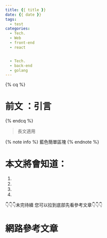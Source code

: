 ```yaml
---
title: {{ title }}
date: {{ date }}
tags:
  - test
categories:
  - Tech.
  - Web
  - front-end
  - react


  - Tech.
  - back-end
  - golang
---
```


{% cq %} 
# 前文 ：引言
 {% endcq %}
 <blockquote class="blockquote-center">
 長文適用</blockquote>

{% note info %} 藍色簡單區塊 {% endnote %}


# 本文將會知道：
  1. 
  2. 
  3. 
  4. 

<!--more-->


👇👇👇未完待續 您可以拉到底部先看參考文章👇👇👇

# 網路參考文章